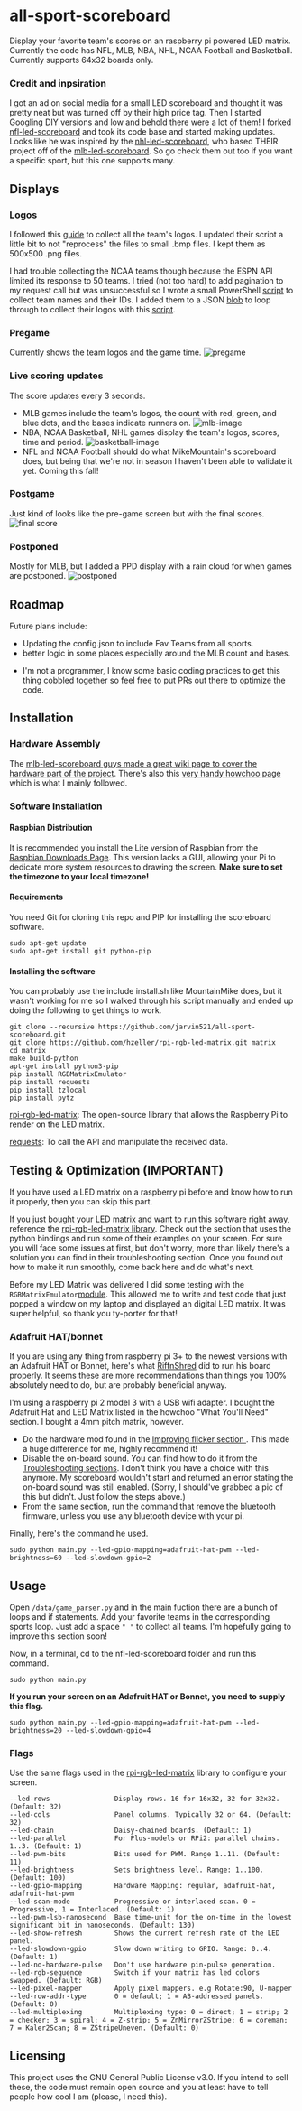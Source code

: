 # all-sport-scoreboard

Display your favorite team's scores on an raspberry pi powered LED matrix. Currently the code has NFL, MLB, NBA, NHL, NCAA Football and Basketball. Currently supports 64x32 boards only.

### Credit and inpsiration
I got an ad on social media for a small LED scoreboard and thought it was pretty neat but was turned off by their high price tag. Then I started Googling DIY versions and low and behold there were a lot of them! I forked [nfl-led-scoreboard](https://github.com/mikemountain/nfl-led-scoreboard) and took its code base and started making updates. Looks like he was inspired by the [nhl-led-scoreboard](https://github.com/riffnshred/nhl-led-scoreboard), who based THEIR project off of the [mlb-led-scoreboard](https://github.com/MLB-LED-Scoreboard/mlb-led-scoreboard). So go check them out too if you want a specific sport, but this one supports many.

## Displays

### Logos
I followed this [guide](https://learn.adafruit.com/led-matrix-sports-scoreboard/prep-the-team-logos) to collect all the team's logos.  I updated their script a little bit to not "reprocess" the files to small .bmp files. I kept them as 500x500 .png files.

I had trouble collecting the NCAA teams though because the ESPN API limited its response to 50 teams. I tried (not too hard) to add pagination to my request call but was unsuccessful so I wrote a small PowerShell [script](./ncaa.ps1) to collect team names and their IDs. I added them to a JSON [blob](./ncaa.json) to loop through to collect their logos with this [script](./ncaa_logos.py).

### Pregame
Currently shows the team logos and the game time. ![pregame](imgs/pre_game.jpg)

### Live scoring updates 
The score updates every 3 seconds.
- MLB games include the team's logos, the count with red, green, and blue dots, and the bases indicate runners on. ![mlb-image](imgs/MLB_mid_game.jpg)
- NBA, NCAA Basketball, NHL games display the team's logos, scores, time and period. ![basketball-image](imgs/NBA_mid_game.jpg)
- NFL and NCAA Football should do what MikeMountain's scoreboard does, but being that we're not in season I haven't been able to validate it yet.  Coming this fall!

### Postgame
Just kind of looks like the pre-game screen but with the final scores. ![final score](imgs/post_game.jpg)

### Postponed
Mostly for MLB, but I added a PPD display with a rain cloud for when games are postponed. ![postponed](imgs/postponed.jpg)

## Roadmap

Future plans include:
* Updating the config.json to include Fav Teams from all sports.
* better logic in some places especially around the MLB count and bases.
- I'm not a programmer, I know some basic coding practices to get this thing cobbled together so feel free to put PRs out there to optimize the code.

## Installation
### Hardware Assembly
The [mlb-led-scoreboard guys made a great wiki page to cover the hardware part of the project](https://github.com/MLB-LED-Scoreboard/mlb-led-scoreboard/wiki). There's also this [very handy howchoo page](https://howchoo.com/g/otvjnwy4mji/diy-raspberry-pi-nhl-scoreboard-led-panel) which is what I mainly followed.

### Software Installation
#### Raspbian Distribution
It is recommended you install the Lite version of Raspbian from the [Raspbian Downloads Page](https://www.raspberrypi.org/downloads/raspbian/). This version lacks a GUI, allowing your Pi to dedicate more system resources to drawing the screen.
**Make sure to set the timezone to your local timezone!**

#### Requirements
You need Git for cloning this repo and PIP for installing the scoreboard software.
```
sudo apt-get update
sudo apt-get install git python-pip
```

#### Installing the software
You can probably use the include install.sh like MountainMike does, but it wasn't working for me so I walked through his script manually and ended up doing the following to get things to work.

```
git clone --recursive https://github.com/jarvin521/all-sport-scoreboard.git
git clone https://github.com/hzeller/rpi-rgb-led-matrix.git matrix
cd matrix
make build-python
apt-get install python3-pip
pip install RGBMatrixEmulator
pip install requests
pip install tzlocal
pip install pytz
```
[rpi-rgb-led-matrix](https://github.com/hzeller/rpi-rgb-led-matrix/tree/master/bindings/python#building): The open-source library that allows the Raspberry Pi to render on the LED matrix.

[requests](https://requests.kennethreitz.org/en/master/): To call the API and manipulate the received data.

## Testing & Optimization (IMPORTANT)
If you have used a LED matrix on a raspberry pi before and know how to run it properly, then you can skip this part. 

If you just bought your LED matrix and want to run this software right away, reference the [rpi-rgb-led-matrix library](https://github.com/hzeller/rpi-rgb-led-matrix/). Check out the section that uses the python bindings and run some of their examples on your screen. For sure you will face some issues at first, but don't worry, more than likely there's a solution you can find in their troubleshooting section.
Once you found out how to make it run smoothly, come back here and do what's next.

Before my LED Matrix was delivered I did some testing with the `RGBMatrixEmulator`[module](https://github.com/ty-porter/RGBMatrixEmulator).  This allowed me to write and test code that just popped a window on my laptop and displayed an digital LED matrix.  It was super helpful, so thank you ty-porter for that!

### Adafruit HAT/bonnet
If you are using any thing from raspberry pi 3+ to the newest versions with an Adafruit HAT or Bonnet, here's what [RiffnShred](https://github.com/riffnshred) did to run his board properly. It seems these are more recommendations than things you 100% absolutely need to do, but are probably beneficial anyway.

I'm using a raspberry pi 2 model 3 with a USB wifi adapter. I bought the Adafruit Hat and LED Matrix listed in the howchoo "What You'll Need" section. I bought a 4mm pitch matrix, however.

* Do the hardware mod found in the [Improving flicker section ](https://github.com/hzeller/rpi-rgb-led-matrix#improving-flicker). This made a huge difference for me, highly recommend it!
* Disable the on-board sound. You can find how to do it from the [Troubleshooting sections](https://github.com/hzeller/rpi-rgb-led-matrix#troubleshooting). I don't think you have a choice with this anymore.  My scoreboard wouldn't start and returned an error stating the on-board sound was still enabled. (Sorry, I should've grabbed a pic of this but didn't. Just follow the steps above.)
* From the same section, run the command that remove the bluetooth firmware, unless you use any bluetooth device with your pi.

Finally, here's the command he used.
```
sudo python main.py --led-gpio-mapping=adafruit-hat-pwm --led-brightness=60 --led-slowdown-gpio=2
```

## Usage
Open `/data/game_parser.py` and in the main fuction there are a bunch of loops and if statements. Add your favorite teams in the corresponding sports loop.  Just add a space `" "` to collect all teams. I'm hopefully going to improve this section soon!

Now, in a terminal, cd to the nfl-led-scoreboard folder and run this command. 
```
sudo python main.py 
```
**If you run your screen on an Adafruit HAT or Bonnet, you need to supply this flag.**
```
sudo python main.py --led-gpio-mapping=adafruit-hat-pwm --led-brightness=20 --led-slowdown-gpio=4
```

### Flags
Use the same flags used in the [rpi-rgb-led-matrix](https://github.com/hzeller/rpi-rgb-led-matrix/) library to configure your screen.
```
--led-rows                Display rows. 16 for 16x32, 32 for 32x32. (Default: 32)
--led-cols                Panel columns. Typically 32 or 64. (Default: 32)
--led-chain               Daisy-chained boards. (Default: 1)
--led-parallel            For Plus-models or RPi2: parallel chains. 1..3. (Default: 1)
--led-pwm-bits            Bits used for PWM. Range 1..11. (Default: 11)
--led-brightness          Sets brightness level. Range: 1..100. (Default: 100)
--led-gpio-mapping        Hardware Mapping: regular, adafruit-hat, adafruit-hat-pwm
--led-scan-mode           Progressive or interlaced scan. 0 = Progressive, 1 = Interlaced. (Default: 1)
--led-pwm-lsb-nanosecond  Base time-unit for the on-time in the lowest significant bit in nanoseconds. (Default: 130)
--led-show-refresh        Shows the current refresh rate of the LED panel.
--led-slowdown-gpio       Slow down writing to GPIO. Range: 0..4. (Default: 1)
--led-no-hardware-pulse   Don't use hardware pin-pulse generation.
--led-rgb-sequence        Switch if your matrix has led colors swapped. (Default: RGB)
--led-pixel-mapper        Apply pixel mappers. e.g Rotate:90, U-mapper
--led-row-addr-type       0 = default; 1 = AB-addressed panels. (Default: 0)
--led-multiplexing        Multiplexing type: 0 = direct; 1 = strip; 2 = checker; 3 = spiral; 4 = Z-strip; 5 = ZnMirrorZStripe; 6 = coreman; 7 = Kaler2Scan; 8 = ZStripeUneven. (Default: 0)
```

## Licensing
This project uses the GNU General Public License v3.0. If you intend to sell these, the code must remain open source and you at least have to tell people how cool I am (please, I need this).
